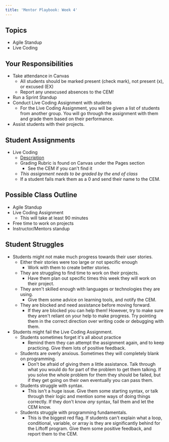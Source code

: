```yaml
---
title: 'Mentor Playbook: Week 4'
---
```


## Topics
* Agile Standup
* Live Coding

## Your Responsibilities
* Take attendance in Canvas
    * All students should be marked present (check mark), not present (x), or excused (EX)
    * Report any unexcused absences to the CEM!
* Run a Sprint Standup
* Conduct Live Coding Assignment with students
    * For the Live Coding Assignment, you will be given a list of students from another group. You will go through the assignment with them and grade them based on their performance.
* Assist students with their projects.

## Student Assignments
* Live Coding
    * [Description](../../../assignments/live-coding/)
    * Grading Rubric is found on Canvas under the Pages section
        * See the CEM if you can't find it
    * *This assignment needs to be graded by the end of class*
    * If a student fails mark them as a 0 and send their name to the CEM.

## Possible Class Outline
* Agile Standup
* Live Coding Assignment
    * This will take at least 90 minutes
* Free time to work on projects
* Instructor/Mentors standup

## Student Struggles
* Students might not make much progress towards their user stories.
    * Either their stories were too large or not specific enough
        * Work with them to create better stories.
    * They are struggling to find time to work on their projects.
        * Have them plan out specific times this week they will work on their project.
    * They aren't skilled enough with languages or technologies they are using.
        * Give them some advice on learning tools, and notify the CEM.
    * They are blocked and need assistance before moving forward.
        * If they are blocked you can help them! However, try to make sure they aren't reliant on your help to make progress. Try pointing them in the correct direction over writing code or debugging with them.
* Students might fail the Live Coding Assignment.
    * Students sometimes forget it's all about practice
        * Remind them they can attempt the assignment again, and to keep practicing. Give them lots of positive feedback.
    * Students are overly anxious. Sometimes they will completely blank on programming.
        * Don't be afraid of giving them a little assistance. Talk through what you would do for part of the problem to get them talking. If you solve the whole problem for them they should be failed, but if they get going on their own eventually you can pass them.
    * Students struggle with syntax.
        * This isn't a huge issue. Give them some starting syntax, or talk through their logic and mention some ways of doing things correctly. If they don't know *any* syntax, fail them and let the CEM know.
    * Students struggle with programming fundamentals.
        * This is the biggest red flag. If students can't explain what a loop, conditional, variable, or array is they are significantly behind for the Liftoff program. Give them some positive feedback, and report them to the CEM.
